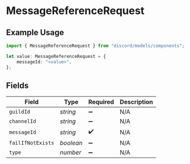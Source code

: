 # MessageReferenceRequest

## Example Usage

```typescript
import { MessageReferenceRequest } from "discord/models/components";

let value: MessageReferenceRequest = {
    messageId: "<value>",
};
```

## Fields

| Field              | Type               | Required           | Description        |
| ------------------ | ------------------ | ------------------ | ------------------ |
| `guildId`          | *string*           | :heavy_minus_sign: | N/A                |
| `channelId`        | *string*           | :heavy_minus_sign: | N/A                |
| `messageId`        | *string*           | :heavy_check_mark: | N/A                |
| `failIfNotExists`  | *boolean*          | :heavy_minus_sign: | N/A                |
| `type`             | *number*           | :heavy_minus_sign: | N/A                |